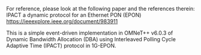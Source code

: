 For reference, please look at the following paper and the references therein:
IPACT a dynamic protocol for an Ethernet PON (EPON)
https://ieeexplore.ieee.org/document/983911

This is a simple event-driven implementation in OMNeT++ v6.0.3 of Dynamic Bandwidth Allocation (DBA) using Interleaved Polling Cycle Adaptive Time (IPACT) protocol in 1G-EPON.
